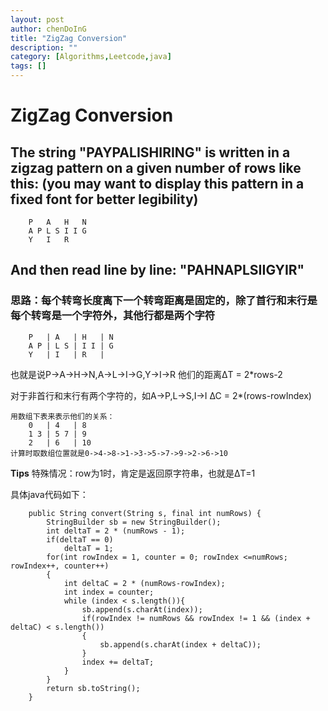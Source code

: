 ```yaml
---
layout: post
author: chenDoInG
title: "ZigZag Conversion"
description: ""
category: [Algorithms,Leetcode,java]
tags: []
---
```

# ZigZag Conversion 

## The string "PAYPALISHIRING" is written in a zigzag pattern on a given number of rows like this: (you may want to display this pattern in a fixed font for better legibility)

		P   A   H   N
		A P L S I I G
		Y   I   R
## And then read line by line: "PAHNAPLSIIGYIR"

### 思路：每个转弯长度离下一个转弯距离是固定的，除了首行和末行是每个转弯是一个字符外，其他行都是两个字符

		P   | A   | H   | N     
		A P | L S | I I | G 
		Y   | I   | R   |

也就是说P->A->H->N,A->L->I->G,Y->I->R 他们的距离∆T = 2*rows-2

对于非首行和末行有两个字符的，如A->P,L->S,I->I   ∆C = 2*(rows-rowIndex)

	用数组下表来表示他们的关系：
		0   | 4   | 8
		1 3 | 5 7 | 9
		2   | 6   | 10
    计算时取数组位置就是0->4->8->1->3->5->7->9->2->6->10
    
**Tips** 特殊情况：row为1时，肯定是返回原字符串，也就是∆T=1

具体java代码如下：

		public String convert(String s, final int numRows) {
        	StringBuilder sb = new StringBuilder();
        	int deltaT = 2 * (numRows - 1);
        	if(deltaT == 0)
            	deltaT = 1;
        	for(int rowIndex = 1, counter = 0; rowIndex <=numRows; rowIndex++, counter++)
        	{
            	int deltaC = 2 * (numRows-rowIndex);
            	int index = counter;
            	while (index < s.length()){
                	sb.append(s.charAt(index));
                	if(rowIndex != numRows && rowIndex != 1 && (index + deltaC) < s.length())
                	{
                    	sb.append(s.charAt(index + deltaC));
                	}
                	index += deltaT;
            	}
       	 	}
        	return sb.toString();
    	}
		


